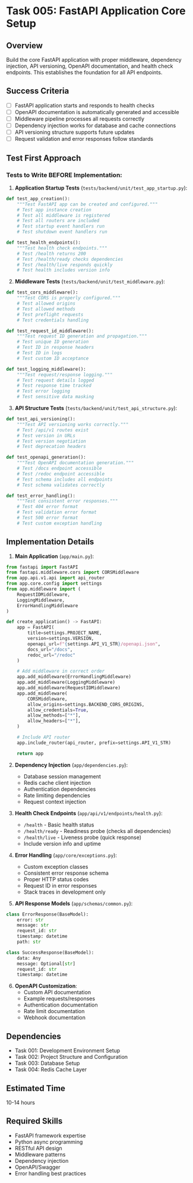 # Task 005: FastAPI Application Core Setup

## Overview
Build the core FastAPI application with proper middleware, dependency injection, API versioning, OpenAPI documentation, and health check endpoints. This establishes the foundation for all API endpoints.

## Success Criteria
- [ ] FastAPI application starts and responds to health checks
- [ ] OpenAPI documentation is automatically generated and accessible
- [ ] Middleware pipeline processes all requests correctly
- [ ] Dependency injection works for database and cache connections
- [ ] API versioning structure supports future updates
- [ ] Request validation and error responses follow standards

## Test First Approach

### Tests to Write BEFORE Implementation:

1. **Application Startup Tests** (`tests/backend/unit/test_app_startup.py`):
```python
def test_app_creation():
    """Test FastAPI app can be created and configured."""
    # Test app instance creation
    # Test all middleware is registered
    # Test all routers are included
    # Test startup event handlers run
    # Test shutdown event handlers run

def test_health_endpoints():
    """Test health check endpoints."""
    # Test /health returns 200
    # Test /health/ready checks dependencies
    # Test /health/live responds quickly
    # Test health includes version info
```

2. **Middleware Tests** (`tests/backend/unit/test_middleware.py`):
```python
def test_cors_middleware():
    """Test CORS is properly configured."""
    # Test allowed origins
    # Test allowed methods
    # Test preflight requests
    # Test credentials handling

def test_request_id_middleware():
    """Test request ID generation and propagation."""
    # Test unique ID generation
    # Test ID in response headers
    # Test ID in logs
    # Test custom ID acceptance

def test_logging_middleware():
    """Test request/response logging."""
    # Test request details logged
    # Test response time tracked
    # Test error logging
    # Test sensitive data masking
```

3. **API Structure Tests** (`tests/backend/unit/test_api_structure.py`):
```python
def test_api_versioning():
    """Test API versioning works correctly."""
    # Test /api/v1 routes exist
    # Test version in URLs
    # Test version negotiation
    # Test deprecation headers

def test_openapi_generation():
    """Test OpenAPI documentation generation."""
    # Test /docs endpoint accessible
    # Test /redoc endpoint accessible
    # Test schema includes all endpoints
    # Test schema validates correctly

def test_error_handling():
    """Test consistent error responses."""
    # Test 404 error format
    # Test validation error format
    # Test 500 error format
    # Test custom exception handling
```

## Implementation Details

1. **Main Application** (`app/main.py`):
```python
from fastapi import FastAPI
from fastapi.middleware.cors import CORSMiddleware
from app.api.v1.api import api_router
from app.core.config import settings
from app.middleware import (
    RequestIDMiddleware,
    LoggingMiddleware,
    ErrorHandlingMiddleware
)

def create_application() -> FastAPI:
    app = FastAPI(
        title=settings.PROJECT_NAME,
        version=settings.VERSION,
        openapi_url=f"{settings.API_V1_STR}/openapi.json",
        docs_url="/docs",
        redoc_url="/redoc"
    )

    # Add middleware in correct order
    app.add_middleware(ErrorHandlingMiddleware)
    app.add_middleware(LoggingMiddleware)
    app.add_middleware(RequestIDMiddleware)
    app.add_middleware(
        CORSMiddleware,
        allow_origins=settings.BACKEND_CORS_ORIGINS,
        allow_credentials=True,
        allow_methods=["*"],
        allow_headers=["*"],
    )

    # Include API router
    app.include_router(api_router, prefix=settings.API_V1_STR)

    return app
```

2. **Dependency Injection** (`app/dependencies.py`):
   - Database session management
   - Redis cache client injection
   - Authentication dependencies
   - Rate limiting dependencies
   - Request context injection

3. **Health Check Endpoints** (`app/api/v1/endpoints/health.py`):
   - `/health` - Basic health status
   - `/health/ready` - Readiness probe (checks all dependencies)
   - `/health/live` - Liveness probe (quick response)
   - Include version info and uptime

4. **Error Handling** (`app/core/exceptions.py`):
   - Custom exception classes
   - Consistent error response schema
   - Proper HTTP status codes
   - Request ID in error responses
   - Stack traces in development only

5. **API Response Models** (`app/schemas/common.py`):
```python
class ErrorResponse(BaseModel):
    error: str
    message: str
    request_id: str
    timestamp: datetime
    path: str

class SuccessResponse(BaseModel):
    data: Any
    message: Optional[str]
    request_id: str
    timestamp: datetime
```

6. **OpenAPI Customization**:
   - Custom API documentation
   - Example requests/responses
   - Authentication documentation
   - Rate limit documentation
   - Webhook documentation

## Dependencies
- Task 001: Development Environment Setup
- Task 002: Project Structure and Configuration
- Task 003: Database Setup
- Task 004: Redis Cache Layer

## Estimated Time
10-14 hours

## Required Skills
- FastAPI framework expertise
- Python async programming
- RESTful API design
- Middleware patterns
- Dependency injection
- OpenAPI/Swagger
- Error handling best practices

